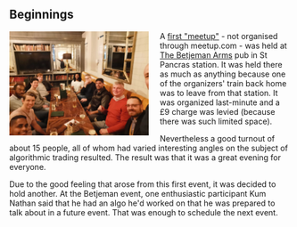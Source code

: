 ## Beginnings

<img align="left" width="250" src="/assets/images/beginnings.jpg" style="padding-right: 20px; display: block; border: none;"/>

A [first "meetup"](https://www.eventbrite.co.uk/e/algorithmic-trading-meet-greet-tickets-819926100037) - not organised through meetup.com - was held at [The Betjeman Arms](https://www.thebetjemanarms.co.uk/) pub in St Pancras station.  It was held there as much as anything because one of the organizers' train back home was to leave from that station.  It was organized last-minute and a £9 charge was levied (because there was such limited space).  

Nevertheless a good turnout of about 15 people, all of whom had varied interesting angles on the subject of algorithmic trading resulted.  The result was that it was a great evening for everyone.

Due to the good feeling that arose from this first event, it was decided to hold another.  At the Betjeman event, one enthusiastic participant Kum Nathan said that he had an algo he'd worked on that he was prepared to talk about in a future event.  That was enough to schedule the next event.
